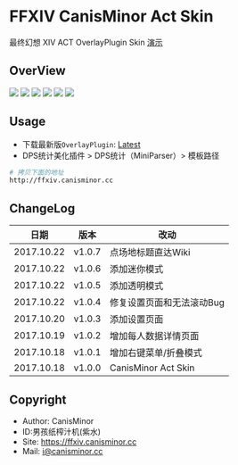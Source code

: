# FFXIV CanisMinor Act Skin

最终幻想 XIV ACT OverlayPlugin Skin [演示](http://ffxiv.canisminor.cc)

## OverView

![](http://qn.canisminor.cc/2017-10-23-1.png)
![](http://qn.canisminor.cc/2017-10-23-2.png)
![](http://qn.canisminor.cc/2017-10-23-3.png)
![](http://qn.canisminor.cc/2017-10-23-4.png)
![](http://qn.canisminor.cc/2017-10-23-5.png)
![](http://qn.canisminor.cc/2017-10-23-6.png)

## Usage

- 下载最新版`OverlayPlugin`: [Latest](https://github.com/hibiyasleep/OverlayPlugin/releases)
- DPS统计美化插件 > DPS统计（MiniParser）> 模板路径


```sh
# 拷贝下面的地址
http://ffxiv.canisminor.cc
```

## ChangeLog

|日期|版本|改动|
|---|---|---|
|2017.10.22|v1.0.7|点场地标题直达Wiki|
|2017.10.22|v1.0.6|添加迷你模式|
|2017.10.22|v1.0.5|添加透明模式|
|2017.10.22|v1.0.4|修复设置页面和无法滚动Bug|
|2017.10.20|v1.0.3|添加设置页面|
|2017.10.19|v1.0.2|增加每人数据详情页面|
|2017.10.18|v1.0.1|增加右键菜单/折叠模式|
|2017.10.18|v1.0.0|CanisMinor Act Skin|

## Copyright

- Author: CanisMinor
- ID:男孩纸榨汁机(紫水)
- Site: <https://ffxiv.canisminor.cc>
- Mail: <i@canisminor.cc>